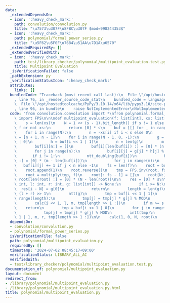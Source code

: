 ```yaml
---
data:
  _extendedDependsOn:
  - icon: ':heavy_check_mark:'
    path: convolution/convolution.py
    title: "\u7573\u307F\u8FBC\u307F $mod=998244353$"
  - icon: ':heavy_check_mark:'
    path: polynomial/formal_power_series.py
    title: "\u5F62\u5F0F\u7684\u51AA\u7D1A\u6570"
  _extendedRequiredBy: []
  _extendedVerifiedWith:
  - icon: ':heavy_check_mark:'
    path: test/library_checker/polynomial/multipoint_evaluation.test.py
    title: Multipoint Evaluation
  _isVerificationFailed: false
  _pathExtension: py
  _verificationStatusIcon: ':heavy_check_mark:'
  attributes:
    links: []
  bundledCode: "Traceback (most recent call last):\n  File \"/opt/hostedtoolcache/PyPy/3.10.14/x64/lib/pypy3.10/site-packages/onlinejudge_verify/documentation/build.py\"\
    , line 76, in _render_source_code_stat\n    bundled_code = language.bundle(\n\
    \  File \"/opt/hostedtoolcache/PyPy/3.10.14/x64/lib/pypy3.10/site-packages/onlinejudge_verify/languages/python.py\"\
    , line 96, in bundle\n    raise NotImplementedError\nNotImplementedError\n"
  code: "from convolution.convolution import *\nfrom polynomial.formal_power_series\
    \ import FPS\n\n\ndef multipoint_evaluation(f: list[int], xs: list[int]) -> list[int]:\n\
    \    s = len(xs)\n    N = 1 << (s - 1).bit_length() if s != 1 else 2\n    if not\
    \ f or not xs:\n        return [0] * s\n    buf = [[] for _ in range(N << 1)]\n\
    \    for i in range(N):\n        n = -xs[i] if i < s else 0\n        buf[i + N]\
    \ = [n + 1, n - 1]\n    for i in range(N - 1, 0, -1):\n        g = buf[i << 1\
    \ | 0]\n        h = buf[i << 1 | 1]\n        n = len(g)\n        m = n << 1\n\
    \        buf[i][n:] = []\n        buf[i][len(buf[i]) :] = [0] * (n - len(buf[i]))\n\
    \        for j in range(n):\n            buf[i][j] = g[j] * h[j] % MOD - 1\n \
    \       if i != 1:\n            ntt_doubling(buf[i])\n            buf[i][len(buf[i])\
    \ :] = [0] * (m - len(buf[i]))\n            for j in range(m):\n             \
    \   buf[i][j] += 1 if j < n else -1\n    fs = len(f)\n    root = buf[1]\n    intt(root)\n\
    \    root.append(1)\n    root.reverse()\n    tmp = FPS.inv(root, fs)\n    tmp.reverse()\n\
    \    root = multiply(tmp, f)\n    root[: fs - 1] = []\n    root[N:] = []\n   \
    \ root[len(root) :] = [0] * (N - len(root))\n\n    res = [0] * s\n\n    def calc(i:\
    \ int, l: int, r: int, g: list[int]) -> None:\n        if i >= N:\n          \
    \  res[i - N] = g[0]\n            return\n        length = len(g)\n        m =\
    \ (l + r) >> 1\n        ntt(g)\n        tmp = buf[i << 1 | 1]\n        for j in\
    \ range(length):\n            tmp[j] = tmp[j] * g[j] % MOD\n        intt(tmp)\n\
    \        calc(i << 1, l, m, tmp[length >> 1 :])\n        if m >= s:\n        \
    \    return\n        tmp = buf[i << 1 | 0]\n        for j in range(length):\n\
    \            tmp[j] = tmp[j] * g[j] % MOD\n        intt(tmp)\n        calc(i <<\
    \ 1 | 1, m, r, tmp[length >> 1 :])\n\n    calc(1, 0, N, root)\n    return res\n"
  dependsOn:
  - convolution/convolution.py
  - polynomial/formal_power_series.py
  isVerificationFile: false
  path: polynomial/multipoint_evaluation.py
  requiredBy: []
  timestamp: '2024-07-02 08:45:17+09:00'
  verificationStatus: LIBRARY_ALL_AC
  verifiedWith:
  - test/library_checker/polynomial/multipoint_evaluation.test.py
documentation_of: polynomial/multipoint_evaluation.py
layout: document
redirect_from:
- /library/polynomial/multipoint_evaluation.py
- /library/polynomial/multipoint_evaluation.py.html
title: polynomial/multipoint_evaluation.py
---
```

